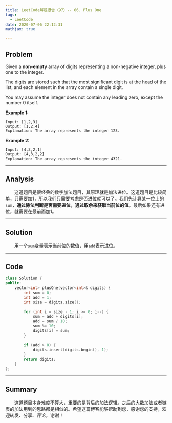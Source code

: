 ```yaml
---
title: LeetCode解题报告（97）-- 66. Plus One
tags:
  - LeetCode
date: 2020-07-06 22:12:31
mathjax: true

---
```


## Problem

Given a **non-empty** array of digits representing a non-negative integer, plus one to the integer.

The digits are stored such that the most significant digit is at the head of the list, and each element in the array contain a single digit.

You may assume the integer does not contain any leading zero, except the number 0 itself.

<!-- more -->

**Example 1:**

```
Input: [1,2,3]
Output: [1,2,4]
Explanation: The array represents the integer 123.
```

**Example 2:**

```
Input: [4,3,2,1]
Output: [4,3,2,2]
Explanation: The array represents the integer 4321.
```

------

## Analysis

&emsp;&emsp;这道题目是很经典的数字加法题目，其原理就是加法进位。这道题目是比较简单，只需要加1，所以我们只需要考虑是否进位就可以了。我们先计算某一位上的`sum`，**通过除法判断是否需要进位，通过取余来获取当前位的值**。最后如果还有进位，就需要在最前面加1。

------

## Solution

&emsp;&emsp;用一个`sum`变量表示当前位的数值，用`add`表示进位。

------

## Code

```c++
class Solution {
public:
    vector<int> plusOne(vector<int>& digits) {
        int sum = 0;
        int add = 1;
        int size = digits.size();
        
        for (int i = size - 1; i >= 0; i--) {
            sum = add + digits[i];
            add = sum / 10;
            sum %= 10;
            digits[i] = sum;
        }
        
        if (add > 0) {
            digits.insert(digits.begin(), 1);
        }
        return digits;
    }
};
```

------

## Summary

&emsp;&emsp;这道题目本身难度不算大，重要的是背后的加法逻辑。之后的大数加法或者链表的加法用到的思路都是相似的。希望这篇博客能够帮助到您，感谢您的支持，欢迎转发、分享、评论，谢谢！
